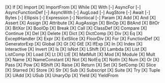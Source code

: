 [X] If
[X] Import
[X] ImportFrom
[X] While
[X] With
[-] AsyncFor
[-] AsyncFunctionDef
[-] AsyncWith
[-] AugLoad
[-] AugStore
[-] Await
[-] Bytes
[-] Ellipsis
[-] Expression
[-] Nonlocal
[-] Param
[X] Add
[X] And
[X] Assert
[X] Assign
[X] Attribute
[X] AugAssign
[X] BinOp
[X] BitAnd
[X] BitOr
[X] BitXor
[X] BoolOp
[X] Break
[X] Call
[X] ClassDef
[X] Compare
[X] Continue
[X] Del
[X] Delete
[X] Dict
[X] DictComp
[X] Div
[X] Eq
[X] ExceptHandler
[X] Expr
[X] ExtSlice
[X] FloorDiv
[X] For
[X] FunctionDef
[X] GeneratorExp
[X] Global
[X] Gt
[X] GtE
[X] IfExp
[X] In
[X] Index
[X] Interactive
[X] Invert
[X] Is
[X] IsNot
[X] LShift
[X] Lambda
[X] List
[X] ListComp
[X] Load
[X] Lt
[X] LtE
[X] MatMult
[X] Mod
[X] Module
[X] Mult
[X] Name
[X] NameConstant
[X] Not
[X] NotEq
[X] NotIn
[X] Num
[X] Or
[X] Pass
[X] Pow
[X] RShift
[X] Raise
[X] Return
[X] Set
[X] SetComp
[X] Slice
[X] Starred
[X] Store
[X] Str
[X] Sub
[X] Subscript
[X] Suite
[X] Try
[X] Tuple
[X] UAdd
[X] USub
[X] UnaryOp
[X] Yield
[X] YieldFrom